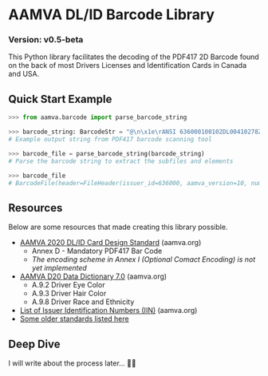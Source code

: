 # AAMVA DL/ID Barcode Library

### Version: v0.5-beta

This Python library facilitates the decoding of the PDF417 2D Barcode found on the back of most Drivers Licenses and Identification Cards in Canada and USA.


## Quick Start Example

```python
>>> from aamva.barcode import parse_barcode_string

>>> barcode_string: BarcodeStr = "@\n\x1e\rANSI 636000100102DL00410278ZV03190008DLDAQT64235789\nDCSSAMPLE\nDDEN\nDACMICHAEL\nDDFN\nDADJOHN\nDDGN\nDCUJR\nDCAD\nDCBK\nDCDPH\nDBD06062019\nDBB06061986\nDBA12102024\nDBC1\nDAU068 in\nDAYBRO\nDAG2300 WEST BROAD STREET\nDAIRICHMOND\nDAJVA\nDAK232690000  \nDCF2424244747474786102204\nDCGUSA\nDCK123456789\nDDAF\nDDB06062018\nDDC06062020\nDDD1\rZVZVA01\r"
# Example output string from PDF417 barcode scanning tool

>>> barcode_file = parse_barcode_string(barcode_string)
# Parse the barcode string to extract the subfiles and elements

>>> barcode_file
# BarcodeFile(header=FileHeader(issuer_id=636000, aamva_version=10, number_of_entries=2, jurisdiction_version=1), subfiles=(Subfile(subfile_type='DL', elements={'DAQ': 'T64235789', 'DCS': 'SAMPLE', 'DDE': 'N', 'DAC': 'MICHAEL', 'DDF': 'N', 'DAD': 'JOHN', 'DDG': 'N', 'DCU': 'JR', 'DCA': 'D', 'DCB': 'K', 'DCD': 'PH', 'DBD': '06062019', 'DBB': '06061986', 'DBA': '12102024', 'DBC': '1', 'DAU': '068 in', 'DAY': 'BRO', 'DAG': '2300 WEST BROAD STREET', 'DAI': 'RICHMOND', 'DAJ': 'VA', 'DAK': '232690000  ', 'DCF': '2424244747474786102204', 'DCG': 'USA', 'DCK': '123456789', 'DDA': 'F', 'DDB': '06062018', 'DDC': '06062020', 'DDD': '1'}), Subfile(subfile_type='ZV', elements={'ZVA': '01'})))
```

## Resources

Below are some resources that made creating this library possible.

- [AAMVA 2020 DL/ID Card Design Standard](https://www.aamva.org/getmedia/99ac7057-0f4d-4461-b0a2-3a5532e1b35c/AAMVA-2020-DLID-Card-Design-Standard.pdf) (aamva.org)
    - Annex D - Mandatory PDF417 Bar Code
    - _The encoding scheme in Annex I (Optional Comact Encoding) is not yet implemented_
- [AAMVA D20 Data Dictionary 7.0](https://www.aamva.org/getmedia/4373f9e2-468b-4304-b0ee-12d7c867ad7e/D20-Data-Dictionary-7-0.pdf) (aamva.org)
    - A.9.2 Driver Eye Color
    - A.9.3 Driver Hair Color
    - A.9.8 Driver Race and Ethnicity
- [List of Issuer Identification Numbers (IIN)](https://www.aamva.org/identity/issuer-identification-numbers-(iin)) (aamva.org)
- [Some older standards listed here](https://docs.scandit.com/parser/dlid.html)


## Deep Dive

I will write about the process later... 😮‍💨